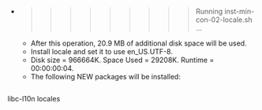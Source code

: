 * >>>>>>>>> Running inst-min-con-02-locale.sh ...
  * After this operation, 20.9 MB of additional disk space will be used.
  * Install locale and set it to use en_US.UTF-8.
  * Disk size = 966664K. Space Used = 29208K. Runtime = 00:00:00:04.
  * The following NEW packages will be installed:
  ```bash
libc-l10n locales
  ```
